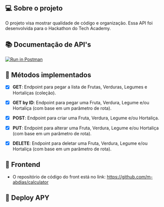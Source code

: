 ## 💻 Sobre o projeto

O projeto visa mostrar qualidade de código e organização.
Essa API foi desenvolvida para o Hackathon do Tech Academy.


## 📚 Documentação de API's
[![Run in Postman](https://run.pstmn.io/button.svg)]()


## 📝 Métodos implementados

- [x] **GET**: Endpoint para pegar a lista de Frutas, Verduras, Legumes e Hortaliças (coleção).

- [x] **GET by ID**: Endpoint para pegar uma Fruta, Verdura, Legume e/ou Hortaliça (com base em um parâmetro de rota).

- [x] **POST**: Endpoint para criar uma Fruta, Verdura, Legume e/ou Hortaliça.

- [x] **PUT**: Endpoint para alterar uma Fruta, Verdura, Legume e/ou Hortaliça (com base em um parâmetro de rota).

- [x] **DELETE**: Endpoint para deletar uma Fruta, Verdura, Legume e/ou Hortaliça (com base em um parâmetro de rota).


## 🔖 Frontend
- O repositório de código do front está no link:
https://github.com/m-abdias/calculator

## 🔗 Deploy APY

